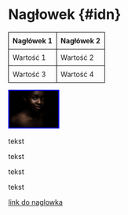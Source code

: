 # Nagłowek  {#idn}

<style>
table {
    border-collapse: collapse;
}
th, td {
    border: 1px solid black;
    padding: 8px;
    text-align: left;
}
img {
    width: 100px;
    height: auto;
    border: 2px solid blue;
}
</style>

| Nagłówek 1 | Nagłówek 2 |
|------------|------------|
| Wartość 1  | Wartość 2  |
| Wartość 3  | Wartość 4  |

![ziomek](kolor-czarny.jpg)

tekst

tekst

tekst

tekst


[link do naglowka](#idn)
